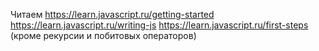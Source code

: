 Читаем 
https://learn.javascript.ru/getting-started
https://learn.javascript.ru/writing-js
https://learn.javascript.ru/first-steps (кроме рекурсии и побитовых операторов)